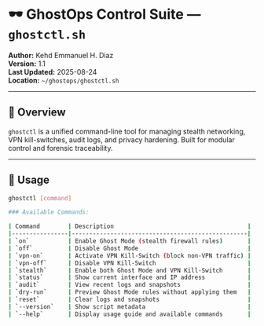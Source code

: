 # 🕶️ GhostOps Control Suite — `ghostctl.sh`

**Author:** Kehd Emmanuel H. Diaz  
**Version:** 1.1  
**Last Updated:** 2025-08-24  
**Location:** `~/ghostops/ghostctl.sh`

---

## 🔧 Overview

`ghostctl` is a unified command-line tool for managing stealth networking, VPN kill-switches, audit logs, and privacy hardening. Built for modular control and forensic traceability.

---

## 🚀 Usage

```bash
ghostctl [command]

### Available Commands:

| Command        | Description                                      |
|----------------|--------------------------------------------------|
| `on`           | Enable Ghost Mode (stealth firewall rules)       |
| `off`          | Disable Ghost Mode                               |
| `vpn-on`       | Activate VPN Kill-Switch (block non-VPN traffic) |
| `vpn-off`      | Disable VPN Kill-Switch                          |
| `stealth`      | Enable both Ghost Mode and VPN Kill-Switch       |
| `status`       | Show current interface and IP address            |
| `audit`        | View recent logs and snapshots                   |
| `dry-run`      | Preview Ghost Mode rules without applying them   |
| `reset`        | Clear logs and snapshots                         |
| `--version`    | Show script metadata                             |
| `--help`       | Display usage guide and available commands       |







